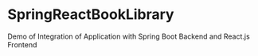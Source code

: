 # SpringReactBookLibrary
Demo of Integration of Application with Spring Boot Backend and React.js Frontend
